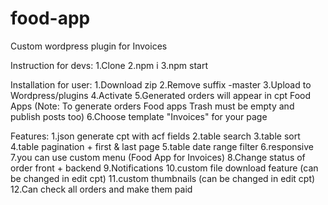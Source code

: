 # food-app

Custom wordpress plugin for Invoices

Instruction for devs:
1.Clone
2.npm i
3.npm start

Installation for user:
1.Download zip
2.Remove suffix -master
3.Upload to Wordpress/plugins
4.Activate
5.Generated orders will appear in cpt Food Apps
(Note: To generate orders Food apps Trash must be empty and publish posts too)
6.Choose template "Invoices" for your page

Features:
1.json generate cpt with acf fields
2.table search
3.table sort
4.table pagination + first & last page
5.table date range filter
6.responsive
7.you can use custom menu (Food App for Invoices)
8.Change status of order front + backend
9.Notifications 
10.custom file download feature (can be changed in edit cpt)
11.custom thumbnails (can be changed in edit cpt)
12.Can check all orders and make them paid